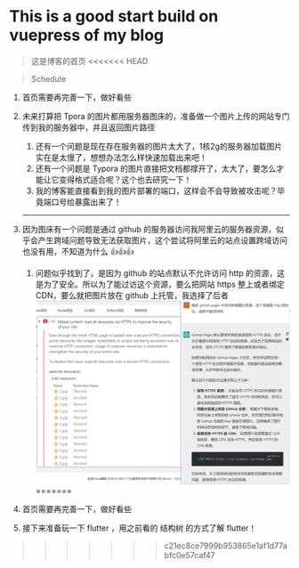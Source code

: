 # This is a good start build on vuepress of my blog
> 这是博客的首页
<<<<<<< HEAD

> Schedule

1. 首页需要再完善一下，做好看些
2. 未来打算把 Tpora 的图片都用服务器图床的，准备做一个图片上传的网站专门传到我的服务器中，并且返回图片路径
   1. 还有一个问题是现在存在服务器的图片太大了，1核2g的服务器加载图片实在是太慢了，想想办法怎么样快速加载出来吧！
   2. 还有一个问题是 Typora 的图片直接把文档都撑开了，太大了，要怎么才能让它变得格式适合呢？这个也去研究一下！
   3. 我的博客能直接看到我的图片部署的端口，这样会不会导致被攻击呢？毕竟端口号给暴露出来了！
   ---

3. 因为图床有一个问题是通过 github 的服务器访问我阿里云的服务器资源，似乎会产生跨域问题导致无法获取图片，这个尝试将阿里云的站点设置跨域访问也没有用，不知道为什么   :+1::+1::+1:
      1. 问题似乎找到了，是因为 github 的站点默认不允许访问 http 的资源，这是为了安全。所以为了能过访这个资源，要么把网站 https 整上或者绑定CDN，要么就把图片放在 github 上托管，我选择了后者
![github静态资源安全性](./TP-images/image.png)
=======
1. 首页需要再完善一下，做好看些
2. 接下来准备玩一下 flutter ，用之前看的 结构树 的方式了解 flutter！
>>>>>>> c21ec8ce7999b953865e1af1d77abfc0e57caf47
